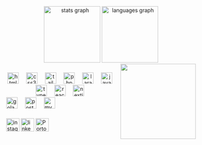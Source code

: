 <marquee><h2 align="center">Hi 👋! My name is Raihan Ashil Zaki</h2></marquee>

###

<div align="center">
  <img src="https://github-readme-stats.vercel.app/api?username=RaihanAZaki&hide_title=false&hide_rank=false&show_icons=true&include_all_commits=true&count_private=true&disable_animations=false&theme=dracula&locale=en&hide_border=false" height="150" alt="stats graph"  />
  <img src="https://github-readme-stats.vercel.app/api/top-langs?username=RaihanAZaki&locale=en&hide_title=false&layout=compact&card_width=320&langs_count=5&theme=dracula&hide_border=false" height="150" alt="languages graph"  />
</div>


<img align="right" height="200" src="https://media4.giphy.com/media/v1.Y2lkPTc5MGI3NjExZWphOGx3d3I3bXhsY2V6NGJnZWhwaTM5YTV4MGsxb2ZrZm43M2U2ciZlcD12MV9pbnRlcm5hbF9naWZfYnlfaWQmY3Q9Zw/bGgsc5mWoryfgKBx1u/giphy.webp"  />

###

<div align="center">
  <div>
    <img src="https://skillicons.dev/icons?i=html" height="30" alt="html5 logo"  />
    <img width="12" />
    <img src="https://skillicons.dev/icons?i=css" height="30" alt="css3 logo"  />
    <img width="12" />
    <img src="https://skillicons.dev/icons?i=tailwind" height="30" alt="tailwindcss logo"  />
    <img width="12" />
    <img src="https://skillicons.dev/icons?i=php" height="30" alt="php logo"  />
    <img width="12" />
    <img src="https://skillicons.dev/icons?i=laravel" height="30" alt="laravel logo"  />
    <img width="12" />
    <img src="https://skillicons.dev/icons?i=js" height="30" alt="javascript logo"  />
    <img width="12" />
    <img src="https://skillicons.dev/icons?i=ts" height="30" alt="typescript logo"  />
    <img width="12" />
    <img src="https://skillicons.dev/icons?i=react" height="30" alt="react logo"  />
    <img width="12" />
    <img src="https://skillicons.dev/icons?i=nextjs" height="30" alt="nextjs logo"  />
    <img width="12" />
  </div>
  <div align="left">
    <img src="https://skillicons.dev/icons?i=golang" height="30" alt="golang logo"  />
    <img width="12" />
    <img src="https://skillicons.dev/icons?i=postgresql" height="30" alt="postgresql logo"  />
    <img width="12" />
    <img src="https://skillicons.dev/icons?i=mysql" height="30" alt="mysql logo"  />
  </div>
</div>


###

<div align="left">
  <a href="https://www.instagram.com/raihn.z/"><img src="https://img.shields.io/static/v1?message=Instagram&logo=instagram&label=&color=E4405F&logoColor=white&labelColor=&style=for-the-badge" height="35" alt="instagram logo"  /></a>
  <a href="https://www.linkedin.com/in/raihan-ashilz/"><img src="https://img.shields.io/static/v1?message=LinkedIn&logo=linkedin&label=&color=0077B5&logoColor=white&labelColor=&style=for-the-badge" height="35" alt="linkedin logo"  /></a>
   <a href="https://portfolio-raihan-one.vercel.app"><img src="https://img.shields.io/static/v1?message=Portofolio&logo=link&label=&color=0077B5&logoColor=white&labelColor=&style=for-the-badge" height="35" alt="Portofolio logo"  /></a>
</div>

###
